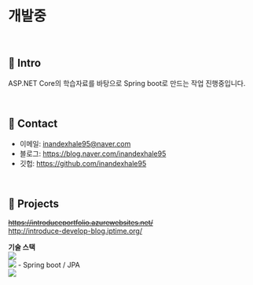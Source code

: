 # 개발중

</br>

## :pushpin: Intro
ASP.NET Core의 학습자료를 바탕으로 Spring boot로 만드는 작업 진행중입니다.

<br/>




## :pushpin: Contact
- 이메일: inandexhale95@naver.com
- 블로그: https://blog.naver.com/inandexhale95
- 깃헙: https://github.com/inandexhale95

</br>

## :pushpin: Projects
~~https://introduceportfolio.azurewebsites.net/~~
<br/>
http://introduce-develop-blog.iptime.org/

**기술 스택**
<br/>
<img src="https://img.shields.io/badge/JAVA-512BD4?style=flat&logo=java&logoColor=white"/>
<br/>
<img src="https://img.shields.io/badge/spring boot-239120?style=flat&logo=spring&logoColor=white"/> - Spring boot / JPA
<br/>
<img src="https://img.shields.io/badge/Bootstrap-7952B3?style=flat&logo=bootstrap&logoColor=white"/>
